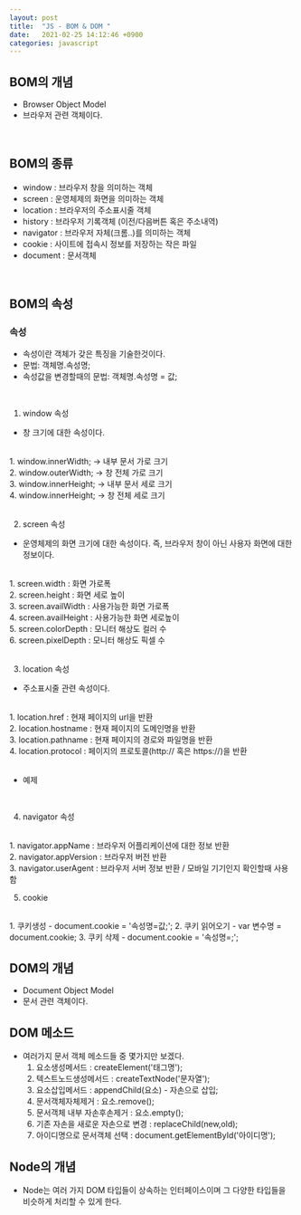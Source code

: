 ```yaml
---
layout: post
title:  "JS - BOM & DOM "
date:   2021-02-25 14:12:46 +0900
categories: javascript
---
```

## BOM의 개념

- Browser Object Model
- 브라우저 관련 객체이다.
<br>

## BOM의 종류

- window : 브라우저 창을 의미하는 객체
- screen : 운영체제의 화면을 의미하는 객체
- location : 브라우저의 주소표시줄 객체
- history : 브라우저 기록객체 (이전/다음버튼 혹은 주소내역)
- navigator : 브라우저 자체(크롬..)를 의미하는 객체
- cookie : 사이트에 접속시 정보를 저장하는 작은 파일
- document : 문서객체
<br>

## BOM의 속성

### 속성
- 속성이란 객체가 갖은 특징을 기술한것이다. 
- 문법:  객체명.속성명;
- 속성값을 변경할때의 문법:  객체명.속성명 = 값;

<br>

1. window 속성
- 창 크기에 대한 속성이다.
<br>
    1. window.innerWidth; -> 내부 문서 가로 크기 <br>
    2. window.outerWidth; -> 창 전체 가로 크기<br>
    3. window.innerHeight; -> 내부 문서 세로 크기<br>
    4. window.innerHeight; -> 창 전체 세로 크기<br>
<br>

2. screen 속성
- 운영체제의 화면 크기에 대한 속성이다. 즉, 브라우저 창이 아닌 사용자 화면에 대한 정보이다.
<br>
    1. screen.width : 화면 가로폭<br>
    2. screen.height : 화면 세로 높이<br>
    3. screen.availWidth : 사용가능한 화면 가로폭<br>
    4. screen.availHeight : 사용가능한 화면 세로높이<br>
    5. screen.colorDepth : 모니터 해상도 컬러 수 <br>
    6. screen.pixelDepth : 모니터 해상도 픽셀 수<br>
<br>

3. location 속성
- 주소표시줄 관련 속성이다.
<br>
    1. location.href : 현재 페이지의 url을 반환<br>
    2. location.hostname : 현재 페이지의 도메인명을 반환<br>
    3. location.pathname : 현재 페이지의 경로와 파일명을 반환<br>
    4. location.protocol : 페이지의 프로토콜(http:// 혹은 https://)을 반환<br>
<br>

- 예제
<br>
<script src="https://gist.github.com/jkim68888/313a83144c8c87febe9e7b180538c462.js"></script>

4. navigator 속성
<br>
    1. navigator.appName : 브라우저 어플리케이션에 대한 정보 반환 <br>
    2. navigator.appVersion : 브라우저 버전 반환 <br>
    3. navigator.userAgent : 브라우저 서버 정보 반환 / 모바일 기기인지 확인할때 사용함<br>

5. cookie
<br>
    1. 쿠키생성
        - document.cookie = '속성명=값;';
    2. 쿠키 읽어오기
        - var 변수명 = document.cookie;
    3. 쿠키 삭제
        - document.cookie = '속성명=;';
<br>



## DOM의 개념

- Document Object Model
- 문서 관련 객체이다.

## DOM 메소드
- 여러가지 문서 객체 메소드들 중 몇가지만 보겠다.
    1. 요소생성메서드 : createElement('태그명');
    2. 텍스트노드생성메서드 : createTextNode('문자열');
    3. 요소삽입메서드 : appendChild(요소) - 자손으로 삽입;
    4. 문서객체자체제거 : 요소.remove();
    5. 문서객체 내부 자손후손제거 : 요소.empty();
    6. 기존 자손을 새로운 자손으로 변경 : replaceChild(new,old);
    7. 아이디명으로 문서객체 선택 : document.getElementById('아이디명');



## Node의 개념
- Node는 여러 가지 DOM 타입들이 상속하는 인터페이스이며 그 다양한 타입들을 비슷하게 처리할 수 있게 한다.




